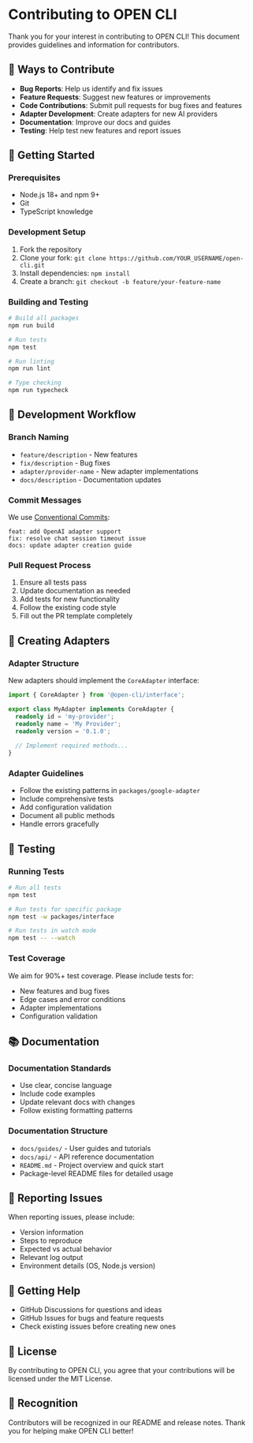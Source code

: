 # Contributing to OPEN CLI

Thank you for your interest in contributing to OPEN CLI! This document provides guidelines and information for contributors.

## 🌟 Ways to Contribute

- **Bug Reports**: Help us identify and fix issues
- **Feature Requests**: Suggest new features or improvements
- **Code Contributions**: Submit pull requests for bug fixes and features
- **Adapter Development**: Create adapters for new AI providers
- **Documentation**: Improve our docs and guides
- **Testing**: Help test new features and report issues

## 🚀 Getting Started

### Prerequisites

- Node.js 18+ and npm 9+
- Git
- TypeScript knowledge

### Development Setup

1. Fork the repository
2. Clone your fork: `git clone https://github.com/YOUR_USERNAME/open-cli.git`
3. Install dependencies: `npm install`
4. Create a branch: `git checkout -b feature/your-feature-name`

### Building and Testing

```bash
# Build all packages
npm run build

# Run tests
npm test

# Run linting
npm run lint

# Type checking
npm run typecheck
```

## 📝 Development Workflow

### Branch Naming

- `feature/description` - New features
- `fix/description` - Bug fixes
- `adapter/provider-name` - New adapter implementations
- `docs/description` - Documentation updates

### Commit Messages

We use [Conventional Commits](https://conventionalcommits.org/):

```
feat: add OpenAI adapter support
fix: resolve chat session timeout issue
docs: update adapter creation guide
```

### Pull Request Process

1. Ensure all tests pass
2. Update documentation as needed
3. Add tests for new functionality
4. Follow the existing code style
5. Fill out the PR template completely

## 🔌 Creating Adapters

### Adapter Structure

New adapters should implement the `CoreAdapter` interface:

```typescript
import { CoreAdapter } from '@open-cli/interface';

export class MyAdapter implements CoreAdapter {
  readonly id = 'my-provider';
  readonly name = 'My Provider';
  readonly version = '0.1.0';
  
  // Implement required methods...
}
```

### Adapter Guidelines

- Follow the existing patterns in `packages/google-adapter`
- Include comprehensive tests
- Add configuration validation
- Document all public methods
- Handle errors gracefully

## 🧪 Testing

### Running Tests

```bash
# Run all tests
npm test

# Run tests for specific package
npm test -w packages/interface

# Run tests in watch mode
npm test -- --watch
```

### Test Coverage

We aim for 90%+ test coverage. Please include tests for:

- New features and bug fixes
- Edge cases and error conditions
- Adapter implementations
- Configuration validation

## 📚 Documentation

### Documentation Standards

- Use clear, concise language
- Include code examples
- Update relevant docs with changes
- Follow existing formatting patterns

### Documentation Structure

- `docs/guides/` - User guides and tutorials
- `docs/api/` - API reference documentation
- `README.md` - Project overview and quick start
- Package-level README files for detailed usage

## 🐛 Reporting Issues

When reporting issues, please include:

- Version information
- Steps to reproduce
- Expected vs actual behavior
- Relevant log output
- Environment details (OS, Node.js version)

## 💬 Getting Help

- GitHub Discussions for questions and ideas
- GitHub Issues for bugs and feature requests
- Check existing issues before creating new ones

## 📄 License

By contributing to OPEN CLI, you agree that your contributions will be licensed under the MIT License.

## 🎉 Recognition

Contributors will be recognized in our README and release notes. Thank you for helping make OPEN CLI better!
